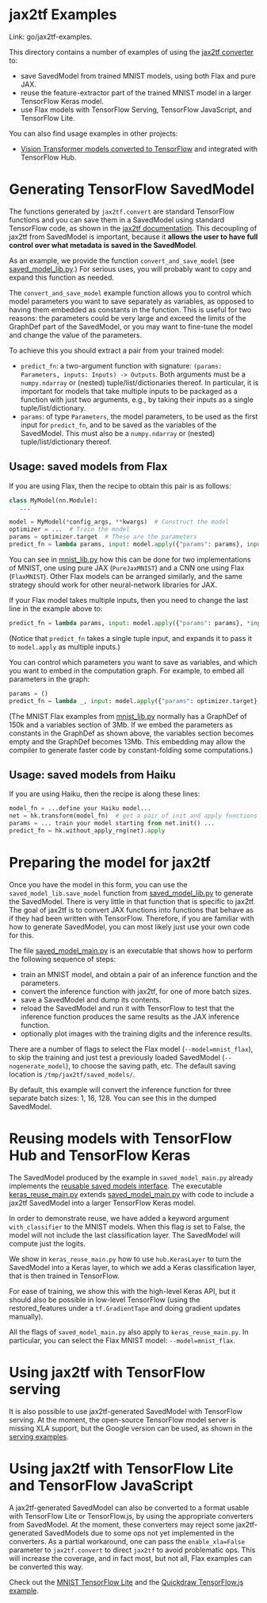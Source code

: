 jax2tf Examples
===============

Link: go/jax2tf-examples.

This directory contains a number of examples of using the
[jax2tf converter](https://github.com/google/jax/blob/main/jax/experimental/jax2tf/README.md) to:

  * save SavedModel from trained MNIST models, using both Flax and pure JAX.
  * reuse the feature-extractor part of the trained MNIST model
    in a larger TensorFlow Keras model.
  * use Flax models with TensorFlow Serving, TensorFlow JavaScript, and TensorFlow Lite.

You can also find usage examples in other projects:

  * [Vision Transformer models converted to TensorFlow](https://git.io/Jz8pj) and integrated with TensorFlow Hub.

# Generating TensorFlow SavedModel

The functions generated by `jax2tf.convert` are standard TensorFlow functions
and you can save them in a SavedModel using standard TensorFlow code, as shown
in the [jax2tf documentation](https://github.com/google/jax/blob/main/jax/experimental/jax2tf/README.md#usage-saved-model).
This decoupling of jax2tf from SavedModel is important, because it **allows
the user to have full control over what metadata is saved in the SavedModel**.

As an example, we provide the function `convert_and_save_model`
(see [saved_model_lib.py](https://github.com/google/jax/blob/main/jax/experimental/jax2tf/examples/saved_model_lib.py).)
For serious uses, you will probably want to copy and expand this
function as needed.

The `convert_and_save_model` example function allows you to control
which model parameters you want to save separately as variables,
as opposed to having them embedded as constants in the function.
This is useful for two reasons:
the parameters could be very large and exceed the limits of the
GraphDef part of the SavedModel, or you may want to fine-tune the
model and change the value of the parameters.

To achieve this you should extract a pair from your trained model:

  * `predict_fn`: a two-argument function with signature:
   `(params: Parameters, inputs: Inputs) -> Outputs`.
   Both arguments must be a `numpy.ndarray` or
   (nested) tuple/list/dictionaries thereof. In particular,
   it is important for models that take multiple inputs to be packaged
   as a function with just two arguments, e.g., by taking their inputs
   as a single tuple/list/dictionary.
  * `params`: of type `Parameters`, the model parameters, to be used as the
  first input for `predict_fn`, and to be saved as the variables of the
  SavedModel. This must also be a `numpy.ndarray` or
  (nested) tuple/list/dictionary thereof.

## Usage: saved models from Flax

If you are using Flax, then the recipe to obtain this pair is as follows:

  ```python
  class MyModel(nn.Module):
     ...

  model = MyModel(*config_args, **kwargs)  # Construct the model
  optimizer = ...  # Train the model
  params = optimizer.target  # These are the parameters
  predict_fn = lambda params, input: model.apply({"params": params}, input)
  ```

You can see in
[mnist_lib.py](https://github.com/google/jax/blob/main/jax/experimental/jax2tf/examples/mnist_lib.py)
how this can be done for two
implementations of MNIST, one using pure JAX (`PureJaxMNIST`) and a CNN
one using Flax (`FlaxMNIST`). Other Flax models can be arranged similarly,
and the same strategy should work for other neural-network libraries for JAX.

If your Flax model takes multiple inputs, then you need to change the last
line in the example above to:

  ```python
  predict_fn = lambda params, input: model.apply({"params": params}, *input)
  ```

(Notice that `predict_fn` takes a single tuple input, and expands it to
pass it to `model.apply` as multiple inputs.)

You can control which parameters you want to save as variables, and 
which you want to embed in the computation graph. For example, to 
embed all parameters in the graph:

  ```python
  params = ()
  predict_fn = lambda _, input: model.apply({"params": optimizer.target}, input)
  ```

(The MNIST Flax examples from
[mnist_lib.py](https://github.com/google/jax/blob/main/jax/experimental/jax2tf/examples/mnist_lib.py)
normally has a GraphDef of 150k and a variables section of 3Mb. If we embed the
parameters as constants in the GraphDef as shown above, the variables section
becomes empty and the GraphDef becomes 13Mb. This embedding may allow
the compiler to generate faster code by constant-folding some computations.)

## Usage: saved models from Haiku

If you are using Haiku, then the recipe is along these lines:

  ```python
  model_fn = ...define your Haiku model...
  net = hk.transform(model_fn)  # get a pair of init and apply functions
  params = ... train your model starting from net.init() ...
  predict_fn = hk.without_apply_rng(net).apply
  ```

# Preparing the model for jax2tf

Once you have the model in this form, you can use the
`saved_model_lib.save_model` function from
[saved_model_lib.py](https://github.com/google/jax/blob/main/jax/experimental/jax2tf/examples/saved_model_lib.py)
to generate the SavedModel. There is very little in that function that is
specific to jax2tf. The goal of jax2tf is to convert JAX functions
into functions that behave as if they had been written with TensorFlow.
Therefore, if you are familiar with how to generate SavedModel, you can most
likely just use your own code for this.

The file
[saved_model_main.py](https://github.com/google/jax/blob/main/jax/experimental/jax2tf/examples/saved_model_main.py)
is an executable that shows how to perform the
following sequence of steps:

   * train an MNIST model, and obtain a pair of an inference function and the
   parameters.
   * convert the inference function with jax2tf, for one of more batch sizes.
   * save a SavedModel and dump its contents.
   * reload the SavedModel and run it with TensorFlow to test that the inference
   function produces the same results as the JAX inference function.
   * optionally plot images with the training digits and the inference results.


There are a number of flags to select the Flax model (`--model=mnist_flax`),
to skip the training and just test a previously loaded
SavedModel (`--nogenerate_model`), to choose the saving path, etc.
The default saving location is `/tmp/jax2tf/saved_models/`.


By default, this example will convert the inference function for three separate
batch sizes: 1, 16, 128. You can see this in the dumped SavedModel.

# Reusing models with TensorFlow Hub and TensorFlow Keras

The SavedModel produced by the example in `saved_model_main.py` already
implements the [reusable saved models interface](https://www.tensorflow.org/hub/reusable_saved_models).
The executable
[keras_reuse_main.py](https://github.com/google/jax/blob/main/jax/experimental/jax2tf/examples/keras_reuse_main.py)
extends
[saved_model_main.py](https://github.com/google/jax/blob/main/jax/experimental/jax2tf/examples/saved_model_main.py)
with code
to include a jax2tf SavedModel into a larger TensorFlow Keras model.

In order to demonstrate reuse, we have added a keyword argument `with_classifier`
to the MNIST models. When this flag is set to False, the model will not include
the last classification layer. The SavedModel will compute just the logits.

We show in
`keras_reuse_main.py` how to use `hub.KerasLayer` to turn the
SavedModel into a Keras layer, to which we add a Keras classification layer,
that is then trained in TensorFlow.

For ease of training, we show this with the high-level Keras API, but it should
also be possible in low-level TensorFlow (using the restored_features under
a `tf.GradientTape` and doing gradient updates manually).

All the flags of `saved_model_main.py` also apply to `keras_reuse_main.py`.
In particular, you can select the Flax MNIST model: `--model=mnist_flax`.

# Using jax2tf with TensorFlow serving

It is also possible to use jax2tf-generated SavedModel with TensorFlow serving.
At the moment, the open-source TensorFlow model server is missing XLA support,
but the Google version can be used, as shown in the
[serving examples](https://github.com/google/jax/blob/main/jax/experimental/jax2tf/examples/serving/README.md).

# Using jax2tf with TensorFlow Lite and TensorFlow JavaScript

A jax2tf-generated SavedModel can also be converted to a format usable with
TensorFlow Lite or TensorFlow.js, by using the appropriate converters from SavedModel. 
At the moment, these converters may reject some jax2tf-generated SavedModels due to
some ops not yet implemented in the converters. As a partial workaround, one
can pass the `enable_xla=False` parameter to `jax2tf.convert` to direct 
`jax2tf` to avoid problematic ops. This will increase the coverage, and in fact
most, but not all, Flax examples can be converted this way. 

Check out the [MNIST TensorFlow Lite](https://github.com/google/jax/blob/main/jax/experimental/jax2tf/examples/tflite/mnist/README.md)
and the
[Quickdraw TensorFlow.js example](https://github.com/google/jax/blob/main/jax/experimental/jax2tf/examples/tf_js/quickdraw/README.md).
